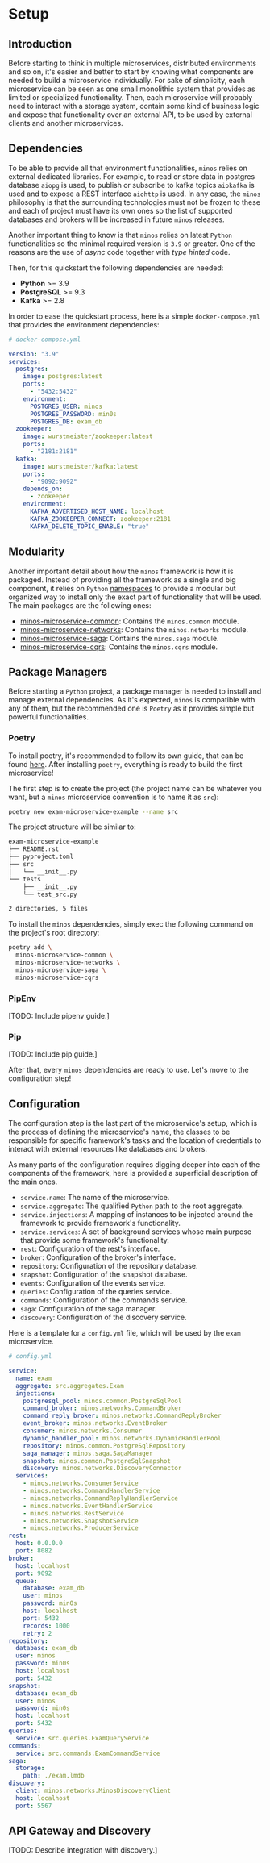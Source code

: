# Setup

## Introduction

Before starting to think in multiple microservices, distributed environments and so on, it's easier and better to start
by knowing what components are needed to build a microservice individually. For sake of simplicity, each microservice
can be seen as one small monolithic system that provides as limited or specialized functionality. Then, each
microservice will probably need to interact with a storage system, contain some kind of business logic and expose that
functionality over an external API, to be used by external clients and another microservices.

## Dependencies

To be able to provide all that environment functionalities, `minos` relies on external dedicated libraries. For example,
to read or store data in postgres database `aiopg` is used, to publish or subscribe to kafka topics `aiokafka` is used
and to expose a REST interface `aiohttp` is used. In any case, the `minos` philosophy is that the surrounding
technologies must not be frozen to these and each of project must have its own ones so the list of supported databases
and brokers will be increased in future `minos` releases.

Another important thing to know is that `minos` relies on latest `Python` functionalities so the minimal required
version is `3.9` or greater. One of the reasons are the use of *async* code together with *type hinted* code.

Then, for this quickstart the following dependencies are needed:

* **Python** >= 3.9
* **PostgreSQL** >= 9.3
* **Kafka** >= 2.8

In order to ease the quickstart process, here is a simple `docker-compose.yml` that provides the environment
dependencies:

```yaml
# docker-compose.yml

version: "3.9"
services:
  postgres:
    image: postgres:latest
    ports:
      - "5432:5432"
    environment:
      POSTGRES_USER: minos
      POSTGRES_PASSWORD: min0s
      POSTGRES_DB: exam_db
  zookeeper:
    image: wurstmeister/zookeeper:latest
    ports:
      - "2181:2181"
  kafka:
    image: wurstmeister/kafka:latest
    ports:
      - "9092:9092"
    depends_on:
      - zookeeper
    environment:
      KAFKA_ADVERTISED_HOST_NAME: localhost
      KAFKA_ZOOKEEPER_CONNECT: zookeeper:2181
      KAFKA_DELETE_TOPIC_ENABLE: "true"
```

## Modularity

Another important detail about how the `minos` framework is how it is packaged. Instead of providing all the framework
as a single and big component, it relies
on `Python` [namespaces](https://packaging.python.org/guides/packaging-namespace-packages/) to provide a modular but
organized way to install only the exact part of functionality that will be used. The main packages are the following
ones:

* [minos-microservice-common](https://pypi.org/project/minos-microservice-common/): Contains the `minos.common` module.
* [minos-microservice-networks](https://pypi.org/project/minos-microservice-networks/):  Contains the `minos.networks`
  module.
* [minos-microservice-saga](https://pypi.org/project/minos-microservice-saga/): Contains the `minos.saga` module.
* [minos-microservice-cqrs](https://pypi.org/project/minos-microservice-cqrs/): Contains the `minos.cqrs` module.

## Package Managers

Before starting a `Python` project, a package manager is needed to install and manage external dependencies. As it's
expected, `minos` is compatible with any of them, but the recommended one is `Poetry` as it provides simple but powerful
functionalities.

### Poetry

To install poetry, it's recommended to follow its own guide, that can be found [here](https://python-poetry.org/docs/).
After installing `poetry`, everything is ready to build the first microservice!

The first step is to create the project (the project name can be whatever you want, but a `minos` microservice
convention is to name it as `src`):

```bash
poetry new exam-microservice-example --name src
```

The project structure will be similar to:

```bash
exam-microservice-example
├── README.rst
├── pyproject.toml
├── src
│   └── __init__.py
└── tests
    ├── __init__.py
    └── test_src.py

2 directories, 5 files
```

To install the `minos` dependencies, simply exec the following command on the project's root directory:

```bash
poetry add \
  minos-microservice-common \
  minos-microservice-networks \
  minos-microservice-saga \
  minos-microservice-cqrs
```

### PipEnv
[TODO: Include pipenv guide.] 

### Pip
[TODO: Include pip guide.]

After that, every `minos` dependencies are ready to use. Let's move to the configuration step!

## Configuration

The configuration step is the last part of the microservice's setup, which is the process of defining the microservice's name, the classes to be responsible for specific framework's tasks and the location of credentials to interact with external resources like databases and brokers.

As many parts of the configuration requires digging deeper into each of the components of the framework, here is provided a superficial description of the main ones.
* `service.name`: The name of the microservice.
* `service.aggregate`: The qualified `Python` path to the root aggregate.
* `service.injections`: A mapping of instances to be injected around the framework to provide framework's functionality.
* `service.services`: A set of background services whose main purpose that provide some framework's functionality. 
* `rest`: Configuration of the rest's interface.
* `broker`: Configuration of the broker's interface.
* `repository`: Configuration of the repository database.
* `snapshot`: Configuration of the snapshot database.
* `events`: Configuration of the events service.
* `queries`: Configuration of the queries service.
* `commands`: Configuration of the commands service.
* `saga`: Configuration of the saga manager.
* `discovery`: Configuration of the discovery service.

Here is a template for a `config.yml` file, which will be used by the `exam` microservice. 

```yaml
# config.yml

service:
  name: exam
  aggregate: src.aggregates.Exam
  injections:
    postgresql_pool: minos.common.PostgreSqlPool
    command_broker: minos.networks.CommandBroker
    command_reply_broker: minos.networks.CommandReplyBroker
    event_broker: minos.networks.EventBroker
    consumer: minos.networks.Consumer
    dynamic_handler_pool: minos.networks.DynamicHandlerPool
    repository: minos.common.PostgreSqlRepository
    saga_manager: minos.saga.SagaManager
    snapshot: minos.common.PostgreSqlSnapshot
    discovery: minos.networks.DiscoveryConnector
  services:
    - minos.networks.ConsumerService
    - minos.networks.CommandHandlerService
    - minos.networks.CommandReplyHandlerService
    - minos.networks.EventHandlerService
    - minos.networks.RestService
    - minos.networks.SnapshotService
    - minos.networks.ProducerService
rest:
  host: 0.0.0.0
  port: 8082
broker:
  host: localhost
  port: 9092
  queue:
    database: exam_db
    user: minos
    password: min0s
    host: localhost
    port: 5432
    records: 1000
    retry: 2
repository:
  database: exam_db
  user: minos
  password: min0s
  host: localhost
  port: 5432
snapshot:
  database: exam_db
  user: minos
  password: min0s
  host: localhost
  port: 5432
queries:
  service: src.queries.ExamQueryService
commands:
  service: src.commands.ExamCommandService
saga:
  storage:
    path: ./exam.lmdb
discovery:
  client: minos.networks.MinosDiscoveryClient
  host: localhost
  port: 5567
```

## API Gateway and Discovery

[TODO: Describe integration with discovery.]
